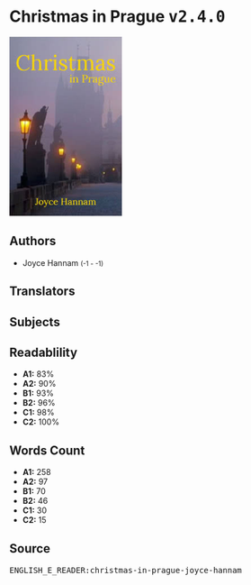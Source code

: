 # Christmas in Prague <kbd>v2.4.0</kbd>

![](./cover.medium.jpg "")

## Authors


 - Joyce Hannam <small>(-1 - -1)</small>

## Translators



## Subjects



## Readablility


 - **A1:** 83%
 - **A2:** 90%
 - **B1:** 93%
 - **B2:** 96%
 - **C1:** 98%
 - **C2:** 100%

## Words Count


 - **A1:** 258
 - **A2:** 97
 - **B1:** 70
 - **B2:** 46
 - **C1:** 30
 - **C2:** 15

## Source


<kbd>ENGLISH_E_READER:christmas-in-prague-joyce-hannam</kbd>
